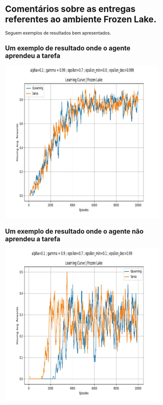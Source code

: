 # Comentários sobre as entregas referentes ao ambiente Frozen Lake. 

Seguem exemplos de resultados bem apresentados. 

## Um exemplo de resultado onde o agente aprendeu a tarefa

<img src="img/frozenlake_learning_qlearning_sarsa_option-1.jpg" style="height: 500px;"/>

## Um exemplo de resultado onde o agente não aprendeu a tarefa

<img src="img/frozenlake_learning_qlearning_sarsa_option-2.jpg" style="height: 500px;"/>
